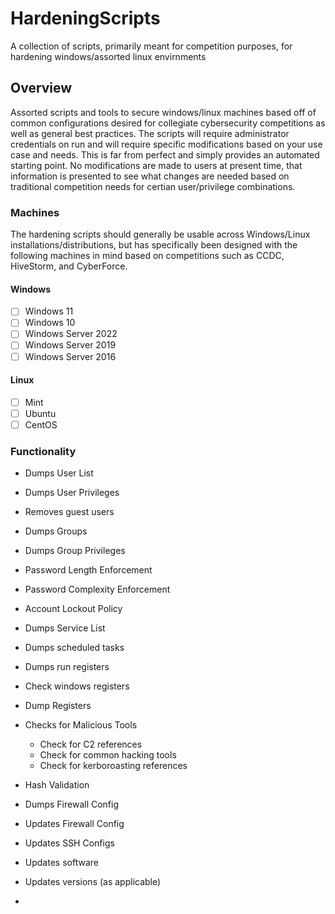 # HardeningScripts
A collection of scripts, primarily meant for competition purposes, for hardening windows/assorted linux envirnments

## Overview

Assorted scripts and tools to secure windows/linux machines based off of common configurations desired for collegiate cybersecurity competitions as well as general best practices. The scripts will require administrator credentials on run and will require specific modifications based on your use case and needs. This is far from perfect and simply provides an automated starting point. No modifications are made to users at present time, that information is presented to see what changes are needed based on traditional competition needs for certian user/privilege combinations. 

### Machines

The hardening scripts should generally be usable across Windows/Linux installations/distributions, but has specifically been designed with the following machines in mind based on competitions such as CCDC, HiveStorm, and CyberForce. 

#### Windows
- [ ] Windows 11
- [ ] Windows 10
- [ ] Windows Server 2022
- [ ] Windows Server 2019
- [ ] Windows Server 2016

#### Linux
- [ ] Mint
- [ ] Ubuntu
- [ ] CentOS

### Functionality

- Dumps User List
- Dumps User Privileges
- Removes guest users
- Dumps Groups
- Dumps Group Privileges
- Password Length Enforcement
- Password Complexity Enforcement
- Account Lockout Policy
- Dumps Service List
- Dumps scheduled tasks
- Dumps run registers
- Check windows registers
- Dump Registers
- Checks for Malicious Tools
    - Check for C2 references
    - Check for common hacking tools
    - Check for kerboroasting references
- Hash Validation

- Dumps Firewall Config
- Updates Firewall Config
- Updates SSH Configs
- Updates software
- Updates versions (as applicable)
- 
